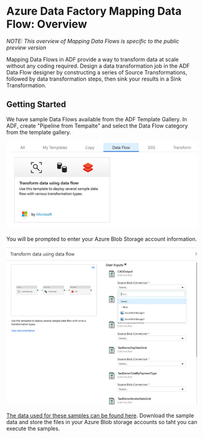# Azure Data Factory Mapping Data Flow: Overview

*NOTE: This overview of Mapping Data Flows is specific to the public preview version*

Mapping Data Flows in ADF provide a way to transform data at scale without any coding required. Design a data transformation job in the ADF Data Flow designer by constructing a series of Source Transformations, followed by data transformation steps, then sink your results in a Sink Transformation.

## Getting Started

We have sample Data Flows available from the ADF Template Gallery. In ADF, create "Pipeline from Tempalte" and select the Data Flow category from the template gallery.

<img src="images/template.png" width="500">

You will be prompted to enter your Azure Blob Storage account information.

<img src="images/template2.png" width="500">

[The data used for these samples can be found here](https://github.com/kromerm/adfdataflowdocs/tree/master/sampledata). Download the sample data and store the files in your Azure Blob storage accounts so taht you can execute the samples.
